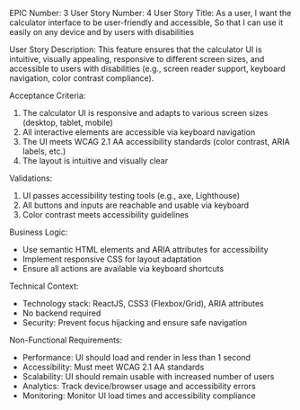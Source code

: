 EPIC Number: 3
User Story Number: 4
User Story Title: As a user, I want the calculator interface to be user-friendly and accessible, So that I can use it easily on any device and by users with disabilities

User Story Description: This feature ensures that the calculator UI is intuitive, visually appealing, responsive to different screen sizes, and accessible to users with disabilities (e.g., screen reader support, keyboard navigation, color contrast compliance).

Acceptance Criteria:
1. The calculator UI is responsive and adapts to various screen sizes (desktop, tablet, mobile)
2. All interactive elements are accessible via keyboard navigation
3. The UI meets WCAG 2.1 AA accessibility standards (color contrast, ARIA labels, etc.)
4. The layout is intuitive and visually clear

Validations:
1. UI passes accessibility testing tools (e.g., axe, Lighthouse)
2. All buttons and inputs are reachable and usable via keyboard
3. Color contrast meets accessibility guidelines

Business Logic:
- Use semantic HTML elements and ARIA attributes for accessibility
- Implement responsive CSS for layout adaptation
- Ensure all actions are available via keyboard shortcuts

Technical Context:
- Technology stack: ReactJS, CSS3 (Flexbox/Grid), ARIA attributes
- No backend required
- Security: Prevent focus hijacking and ensure safe navigation

Non-Functional Requirements:
- Performance: UI should load and render in less than 1 second
- Accessibility: Must meet WCAG 2.1 AA standards
- Scalability: UI should remain usable with increased number of users
- Analytics: Track device/browser usage and accessibility errors
- Monitoring: Monitor UI load times and accessibility compliance